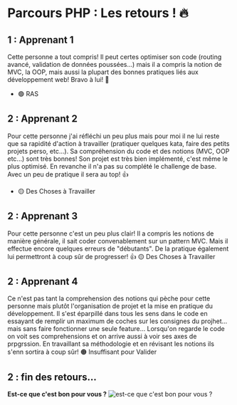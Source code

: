# Parcours PHP : Les retours ! :fire:

## 1 : Apprenant 1
Cette personne a tout compris! Il peut certes optimiser son code (routing avancé, validation de données poussées...) mais il a compris la notion de MVC, la OOP, mais aussi la plupart des bonnes pratiques liés aux développement web! Bravo à lui! :clap:
- 🟢 RAS

## 2 : Apprenant 2
Pour cette personne j'ai réfléchi un peu plus mais pour moi il ne lui reste que sa rapidité d'action à travailler (pratiquer quelques kata, faire des petits projets perso, etc...). Sa compréhension du code et des notions (MVC, OOP etc...) sont très bonnes! Son projet est très bien implémenté, c'est même le plus optimisé. En revanche il n'a pas su complété le challenge de base. Avec un peu de pratique il sera au top! :thumbsup:
- 🟡 Des Choses à Travailler

## 2 : Apprenant 3
Pour cette personne c'est un peu plus clair! Il a compris les notions de manière générale, il sait coder convenablement sur un pattern MVC. Mais il effectue encore quelques erreurs de "débutants". De la pratique également lui permettront à coup sûr de progresser! :thumbsup:
🟡 Des Choses à Travailler

## 2 : Apprenant 4
Ce n'est pas tant la comprehension des notions qui pèche pour cette personne mais plutôt l'organisation de projet et la mise en pratique du développement. Il s'est éparpillé dans tous les sens dans le code en essayant de remplir un maximum de coches sur les consignes du projhet... mais sans faire fonctionner une seule feature... 
Lorsqu'on regarde le code on voit ses comprehensions et on arrive aussi à voir ses axes de prpgrssion. En travaillant sa méthodologie et en révisant les notions ils s'enn sortira à coup sûr!
🟠 Insuffisant pour Valider

## 2 : fin des retours...
**Est-ce que c'est bon pour vous ?**
![est-ce que c'est bon pour vous ?](https://images.rtl.fr/~c/770v513/rtl/www/1316440-squeezie-possede-11-millions-d-abonnes-sur-youtube.png)